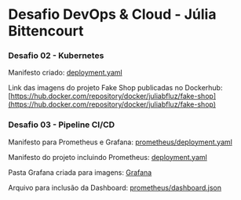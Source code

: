 # Desafio DevOps & Cloud - Júlia Bittencourt

### Desafio 02 - Kubernetes

Manifesto criado: [deployment.yaml](https://github.com/juliabfluz/fake-shop/blob/main/k8s/deployment.yaml)

Link das imagens do projeto Fake Shop publicadas no Dockerhub: [https://hub.docker.com/repository/docker/juliabfluz/fake-shop](https://hub.docker.com/repository/docker/juliabfluz/fake-shop)

### Desafio 03 - Pipeline CI/CD

Manifesto para Prometheus e Grafana: [prometheus/deployment.yaml](https://github.com/juliabfluz/fake-shop/blob/main/prometheus/deployment.yaml)

Manifesto do projeto incluindo Prometheus: [deployment.yaml](https://github.com/juliabfluz/fake-shop/blob/main/k8s/deployment.yaml)

Pasta Grafana criada para imagens: [Grafana](https://github.com/juliabfluz/fake-shop/tree/main/grafana)

Arquivo para inclusão da Dashboard: [prometheus/dashboard.json](https://github.com/juliabfluz/fake-shop/blob/main/prometheus/dashboard.json)